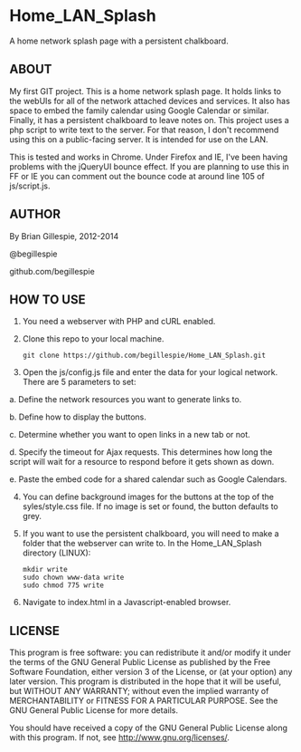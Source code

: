 Home_LAN_Splash
===============

A home network splash page with a persistent chalkboard.

ABOUT
-----

My first GIT project. This is a home network splash page. It holds links to the webUIs for all of the network attached devices and services. It also has space to embed the family calendar using Google Calendar or similar. Finally, it has a persistent chalkboard to leave notes on. This project uses a php script to write text to the server. For that reason, I don't recommend using this on a public-facing server. It is intended for use on the LAN.

This is tested and works in Chrome. Under Firefox and IE, I've been having problems with the jQueryUI bounce effect. If you are planning to use this in FF or IE you can comment out the bounce code at around line 105 of js/script.js.

AUTHOR
------

By Brian Gillespie, 2012-2014

@begillespie

github.com/begillespie

HOW TO USE
----------

1.  You need a webserver with PHP and cURL enabled.

2.  Clone this repo to your local machine.

    ```
    git clone https://github.com/begillespie/Home_LAN_Splash.git
    ```

3.  Open the js/config.js file and enter the data for your logical network. There are 5 parameters to set:

  a.  Define the network resources you want to generate links to.

  b.  Define how to display the buttons.

  c.  Determine whether you want to open links in a new tab or not.

  d.  Specify the timeout for Ajax requests. This determines how long the script will wait for a resource to respond before it gets shown as down.

  e.  Paste the embed code for a shared calendar such as Google Calendars.

4.  You can define background images for the buttons at the top of the syles/style.css file. If no image is set or found, the button defaults to grey.

5.  If you want to use the persistent chalkboard, you will need to make a folder that the webserver can write to. In the Home_LAN_Splash directory (LINUX):

    ```
    mkdir write
    sudo chown www-data write
    sudo chmod 775 write
    ```

6.  Navigate to index.html in a Javascript-enabled browser.

LICENSE
-------

This program is free software: you can redistribute it and/or modify it under the terms of the GNU General Public License as published by the Free Software Foundation, either version 3 of the License, or (at your option) any later version. This program is distributed in the hope that it will be useful, but WITHOUT ANY WARRANTY; without even the implied warranty of MERCHANTABILITY or FITNESS FOR A PARTICULAR PURPOSE. See the GNU General Public License for more details.

You should have received a copy of the GNU General Public License along with this program. If not, see http://www.gnu.org/licenses/.

